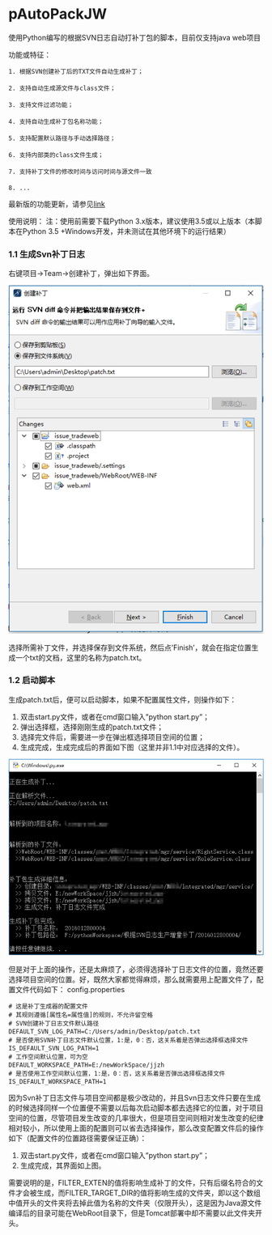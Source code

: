 ﻿# pAutoPackJW

使用Python编写的根据SVN日志自动打补丁包的脚本，目前仅支持java web项目

功能或特征：

	1. 根据SVN创建补丁后的TXT文件自动生成补丁；

	2. 支持自动生成源文件与class文件；

	3. 支持文件过滤功能；

	4. 支持自动生成补丁包名称功能；

	5. 支持配置默认路径与手动选择路径；

	6. 支持内部类的class文件生成；
	
	7. 支持补丁文件的修改时间与访问时间与源文件一致

	8. ...

最新版的功能更新，请参见[link](https://github.com/kentTanL/aAutoPackJw/blob/master/pAutoPatchJW_更新日志.txt)

使用说明：
注：使用前需要下载Python 3.x版本，建议使用3.5或以上版本（本脚本在Python 3.5 +Windows开发，并未测试在其他环境下的运行结果）

### 1.1 生成Svn补丁日志
右键项目->Team->创建补丁，弹出如下界面。

![image](./imgs/save_patch.png)

选择所需补丁文件，并选择保存到文件系统，然后点’Finish’，就会在指定位置生成一个txt的文档，这里的名称为patch.txt。
### 1.2 启动脚本
生成patch.txt后，便可以启动脚本，如果不配置属性文件，则操作如下：
1) 双击start.py文件，或者在cmd窗口输入”python start.py”； 
2) 弹出选择框，选择刚刚生成的patch.txt文件； 
3) 选择完文件后，需要进一步在弹出框选择项目空间的位置； 
4) 生成完成，生成完成后的界面如下图（这里并非1.1中对应选择的文件）。

![image](./imgs/result_1.png)

但是对于上面的操作，还是太麻烦了，必须得选择补丁日志文件的位置，竟然还要选择项目空间的位置。好，既然大家都觉得麻烦，那么就需要用上配置文件了，配置文件代码如下：
config.properties

```
# 这是补丁生成器的配置文件
# 其规则遵循[属性名=属性值]的规则，不允许留空格
# SVN创建补丁日志文件默认路径
DEFAULT_SVN_LOG_PATH=C:/Users/admin/Desktop/patch.txt
# 是否使用SVN补丁日志文件默认位置，1:是，0：否，这关系着是否弹出选择框选择文件
IS_DEFAULT_SVN_LOG_PATH=1
# 工作空间默认位置，可为空
DEFAULT_WORKSPACE_PATH=E:/newWorkSpace/jjzh
# 是否使用工作空间默认位置，1:是，0：否，这关系着是否弹出选择框选择文件
IS_DEFAULT_WORKSPACE_PATH=1
```

因为Svn补丁日志文件与项目空间都是极少改动的，并且Svn日志文件只要在生成的时候选择同样一个位置便不需要以后每次启动脚本都去选择它的位置，对于项目空间的位置，尽管项目发生改变的几率很大，但是项目空间则相对发生改变的纪律相对较小，所以使用上面的配置则可以省去选择操作，那么改变配置文件后的操作如下（配置文件的位置路径需要保证正确）：
1) 双击start.py文件，或者在cmd窗口输入”python start.py”； 
2) 生成完成，其界面如上图。 

需要说明的是，FILTER_EXTEN的值将影响生成补丁的文件，只有后缀名符合的文件才会被生成，而FILTER_TARGET_DIR的值将影响生成的文件夹，即以这个数组中值开头的文件夹将去掉此值为名称的文件夹（仅限开头），这是因为Java源文件编译后的目录可能在WebRoot目录下，但是Tomcat部署中却不需要以此文件夹开头。
